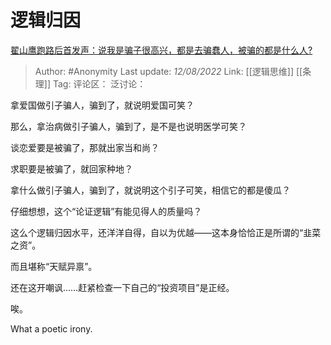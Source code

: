 # 逻辑归因
[翟山鹰跑路后首发声：说我是骗子很高兴，都是去骗蠢人，被骗的都是什么人?](https://www.zhihu.com/question/544058335/answer/2616878571)

> Author: #Anonymity
> Last update: *12/08/2022*
> Link: [[逻辑思维]] [[条理]]
> Tag:
> 评论区：
> 泛讨论：

拿爱国做引子骗人，骗到了，就说明爱国可笑？

那么，拿治病做引子骗人，骗到了，是不是也说明医学可笑？

谈恋爱要是被骗了，那就出家当和尚？

求职要是被骗了，就回家种地？

拿什么做引子骗人，骗到了，就说明这个引子可笑，相信它的都是傻瓜？

仔细想想，这个“论证逻辑”有能见得人的质量吗？

这么个逻辑归因水平，还洋洋自得，自以为优越——这本身恰恰正是所谓的“韭菜之资”。

而且堪称“天赋异禀”。

还在这开嘲讽……赶紧检查一下自己的“投资项目”是正经。

唉。

What a poetic irony.
